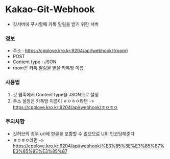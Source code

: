 # Kakao-Git-Webhook

*  깃서버에 푸시할때 카톡 알림을 받기 위한 서버

### 정보
- 주소 : https://cpplove.kro.kr:9204/api/webhook/{room}
- POST
- Content type : JSON
- room은 카톡 알림을 받을 카톡방 이름

### 사용법
1. 깃 웹훅에서 Content type을 JSON으로 설정
2. 주소 설정은 카톡방 이름이 ㅎㅇㅎㅇ라면 -> https://cpplove.kro.kr:9204/api/webhook/ㅎㅇㅎㅇ

### 주의사항
- 깃허브의 경우 url에 한글을 포함할 수 없으므로 URI 인코딩해준다
- ㅎㅇㅎㅇ라면 -> https://cpplove.kro.kr:9204/api/webhook/%E3%85%8E%E3%85%87%E3%85%8E%E3%85%87

